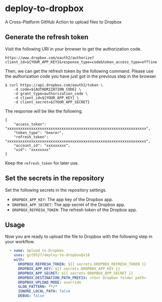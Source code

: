 # deploy-to-dropbox

A Cross-Platform GitHub Action to upload files to Dropbox

## Generate the refresh token

Visit the following URI in your browser to get the authorization code.

```
https://www.dropbox.com/oauth2/authorize?client_id=${YOUR_APP_KEY}&response_type=code&token_access_type=offline
```

Then, we can get the refresh token by the following command. Please use the authorization code you have just got in the previous step in the browser.

```
$ curl https://api.dropbox.com/oauth2/token \
    -d code=${AUTHORIZATION_CODE} \
    -d grant_type=authorization_code \
    -d client_id=${YOUR_APP_KEY} \
    -d client_secret=${YOUR_APP_SECRET}
```

The response will be like the following.

```
{
    "access_token": "xxxxxxxxxxxxxxxxxxxxxxxxxxxxxxxxxxxxxxxxxxxxxxxxxxxxxxxxxxxxxxxx",
    "token_type": "bearer",
    "refresh_token": "xxxxxxxxxxxxxxxxxxxxxxxxxxxxxxxxxxxxxxxxxxxxxxxxxxxxxxxxxxxxxxxx",
    "account_id": "xxxxxxxxx",
    "uid": "xxxxxxxx"
}
```

Keep the `refresh_token` for later use.

## Set the secrets in the repository

Set the following secrets in the repository settings.

- `DROPBOX_APP_KEY`: The app key of the Dropbox app.
- `DROPBOX_APP_SECRET`: The app secret of the Dropbox app.
- `DROPBOX_REFRESH_TOKEN`: The refresh token of the Dropbox app.

## Usage

Now you are ready to upload the file to Dropbox with the following step in your workflow.

```yaml
  - name: Upload to Dropbox
    uses: git9527/deploy-to-dropbox@v18
    with:
      DROPBOX_REFRESH_TOKEN: ${{ secrets.DROPBOX_REFRESH_TOKEN }}
      DROPBOX_APP_KEY: ${{ secrets.DROPBOX_APP_KEY }}
      DROPBOX_APP_SECRET: ${{ secrets.DROPBOX_APP_SECRET }}
      DROPBOX_DESTINATION_PATH_PREFIX: <Your Dropbox folder path>
      DROPBOX_UPLOAD_MODE: override
      GLOB_PATTERN: **/*
      IGNORE_LOCAL_PATH: false
      DEBUG: false
```